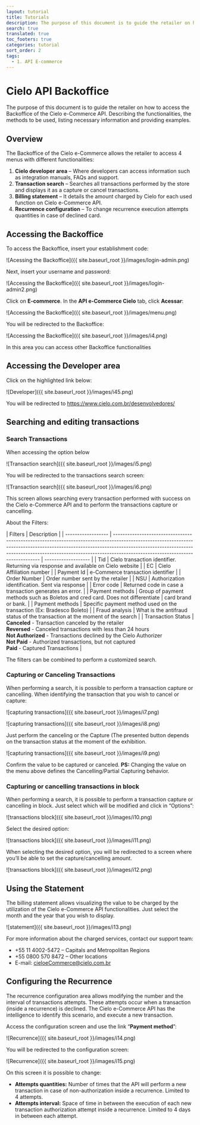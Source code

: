```yaml
---
layout: tutorial
title: Tutorials
description: The purpose of this document is to guide the retailer on how to access the Backoffice of the Cielo e-Commerce API. Describing the functionalities, the methods to be used, listing necessary information and providing examples.
search: true
translated: true
toc_footers: true
categories: tutorial
sort_order: 2
tags:
  - 1. API E-commerce
---
```


# Cielo API Backoffice

The purpose of this document is to guide the retailer on how to access the Backoffice of the Cielo e-Commerce API. Describing the functionalities, the methods to be used, listing necessary information and providing examples.

## Overview

The Backoffice of the Cielo e-Commerce allows the retailer to access 4 menus with different functionalities:

1. **Cielo developer area** – Where developers can access information such as integration manuals, FAQs and support.
2. **Transaction search** – Searches all transactions performed by the store and displays it as a capture or cancel transactions.
3. **Billing statement** – It details the amount charged by Cielo for each used function on Cielo e-Commerce API.
4. **Recurrence configuration** – To change recurrence execution attempts quantities in case of declined card.

## Accessing the Backoffice

To access the Backoffice, insert your establishment code:

![Acessing the Backoffice]({{ site.baseurl_root }}/images/login-admin.png)

Next, insert your username and password:

![Accessing the Backoffice]({{ site.baseurl_root }}/images/login-admin2.png)

Click on **E-commerce**. In the **API e-Commerce Cielo** tab, click **Acessar**:

![Accessing the Backoffice]({{ site.baseurl_root }}/images/menu.png)

You will be redirected to the Backoffice:

![Accessing the Backoffice]({{ site.baseurl_root }}/images/i4.png)

In this area you can access other Backoffice functionalities

## Accessing the Developer area

Click on the highlighted link below:

![Developer]({{ site.baseurl_root }}/images/i45.png)

You will be redirected to <https://www.cielo.com.br/desenvolvedores/>

## Searching and editing transactions

### Search Transactions

When accessing the option below

![Transaction search]({{ site.baseurl_root }}/images/i5.png)

You will be redirected to the transactions search screen:

![Transaction search]({{ site.baseurl_root }}/images/i6.png)

This screen allows searching every transaction performed with success on the Cielo e-Commerce API and to perform the transactions capture or cancelling.

About the Filters:

| Filters            | Description                                                                                                                                                                                                                                                                               |
| ------------------ | ----------------------------------------------------------------------------------------------------------------------------------------------------------------------------------------------------------------------------------------------------------------------------------------- | ------------------- |
| Tid                | Cielo transaction identifier. Returning via response and available on Cielo website                                                                                                                                                                                                       |
| EC                 | Cielo Affiliation number                                                                                                                                                                                                                                                                  |
| Payment Id         | e-Commerce transaction identifier                                                                                                                                                                                                                                                         |
| Order Number       | Order number sent by the retailer                                                                                                                                                                                                                                                         |
| NSU                | Authorization identification. Sent via response                                                                                                                                                                                                                                           |
| Error code         | Returned code in case a transaction generates an error.                                                                                                                                                                                                                                   |
| Payment methods    | Group of payment methods such as Boletos and cred card. Does not differentiate                                                                                                                                                                                                            | card brand or bank. |
| Payment methods    | Specific payment method used on the transaction (Ex: Bradesco Boleto)                                                                                                                                                                                                                     |
| Fraud analysis     | What is the antifraud status of the transaction at the moment of the search                                                                                                                                                                                                               |
| Transaction Status | **Canceled** - Transaction canceled by the retailer<br>**Reversed** - Canceled transactions with less than 24 hours<br>**Not Authorized** - Transactions declined by the Cielo Authorizer<br>**Not Paid** - Authorized transactions, but not captured<br>**Paid** - Captured Transactions |

The filters can be combined to perform a customized search.

### Capturing or Canceling Transactions

When performing a search, it is possible to perform a transaction capture or cancelling. When identifying the transaction that you wish to cancel or capture:

![capturing transactions]({{ site.baseurl_root }}/images/i7.png)

![capturing transactions]({{ site.baseurl_root }}/images/i8.png)

Just perform the canceling or the Capture (The presented button depends on the transaction status at the moment of the exhibition.

![capturing transactions]({{ site.baseurl_root }}/images/i9.png)

Confirm the value to be captured or canceled.
**PS:** Changing the value on the menu above defines the Cancelling/Partial Capturing behavior.

### Capturing or cancelling transactions in block

When performing a search, it is possible to perform a transaction capture or cancelling in block. Just select which will be modified and click in “Options”:

![transactions block]({{ site.baseurl_root }}/images/i10.png)

Select the desired option:

![transactions block]({{ site.baseurl_root }}/images/i11.png)

When selecting the desired option, you will be redirected to a screen where you’ll be able to set the capture/cancelling amount.

![transactions block]({{ site.baseurl_root }}/images/i12.png)

## Using the Statement

The billing statement allows visualizing the value to be charged by the utilization of the Cielo e-Commerce API functionalities. Just select the month and the year that you wish to display.

![statement]({{ site.baseurl_root }}/images/i13.png)

For more information about the charged services, contact our support team:

- +55 11 4002-5472 – Capitals and Metropolitan Regions
- +55 0800 570 8472 – Other locations
- E-mail: cieloeCommerce@cielo.com.br

## Configuring the Recurrence

The recurrence configuration area allows modifying the number and the interval of transactions attempts. These attempts occur when a transaction (inside a recurrence) is declined. The Cielo e-Commerce API has the intelligence to identify this scenario, and execute a new transaction.

Access the configuration screen and use the link “**Payment method**”:

![Recurrence]({{ site.baseurl_root }}/images/i14.png)

You will be redirected to the configuration screen:

![Recurrence]({{ site.baseurl_root }}/images/i15.png)

On this screen it is possible to change:

- **Attempts quantities:** Number of times that the API will perform a new transaction in case of non-authorization inside a recurrence. Limited to 4 attempts.
- **Attempts interval:** Space of time in between the execution of each new transaction authorization attempt inside a recurrence. Limited to 4 days in between each attempt.
